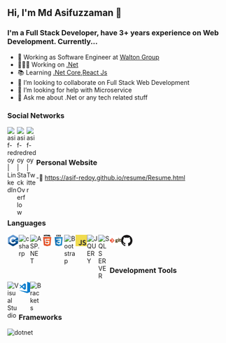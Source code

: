 ## Hi, I'm Md Asifuzzaman 👋

### I'm a Full Stack Developer, have 3+ years experience on Web Development. Currently...
- 💼 Working as Software Engineer at [Walton Group](https://waltonbd.com/)
- 👨🏻‍💻 Working on [.Net](https://dotnet.microsoft.com/)
- 📚 Learning [.Net Core](https://docs.microsoft.com/en-us/dotnet/core/introduction),[React Js](https://reactjs.org/)
- 👯 I’m looking to collaborate on Full Stack Web Development
- 🤔 I’m looking for help with Microservice
- 💬 Ask me about .Net or any tech related stuff


### Social Networks
[<img align="left" alt="asif-redoy | LinkedIn" width="22px" src="https://cdn.jsdelivr.net/npm/simple-icons@v3/icons/linkedin.svg" />][linkedin]
[<img align="left" alt="asif-redoy | Stack Overflow" width="22px" src="https://cdn.sstatic.net/Sites/stackoverflow/company/Img/logos/so/so-icon.svg?v=f13ebeedfa9e" />][stack oveflow]
[<img align="left" alt="asif-redoy | Twitter" width="22px" src="https://cdn.iconscout.com/icon/free/png-64/twitter-2038532-1718517.png" />][twitter]

<p>&nbsp;</p>
<p>&nbsp;</p>

### Personal Website
-:newspaper: https://asif-redoy.github.io/resume/Resume.html

<p>&nbsp;</p>
<p>&nbsp;</p>

### Languages
<img align="left" alt="CPP" width="26px" src="https://raw.githubusercontent.com/github/explore/80688e429a7d4ef2fca1e82350fe8e3517d3494d/topics/cpp/cpp.png" />
<img align="left" alt="csharp" width="26px" src="https://devicon.dev/devicon.git/icons/csharp/csharp-original.svg" />
<img align="left" alt="ASP.NET" width="26px" src="https://seeklogo.com/images/1/net-logo-681E247422-seeklogo.com.png" />
<img align="left" alt="HTML5" width="26px" src="https://raw.githubusercontent.com/github/explore/80688e429a7d4ef2fca1e82350fe8e3517d3494d/topics/html/html.png" />
<img align="left" alt="CSS3" width="26px" src="https://raw.githubusercontent.com/github/explore/80688e429a7d4ef2fca1e82350fe8e3517d3494d/topics/css/css.png" />
<img align="left" alt="Bootstrap" width="26px" src="https://banner2.cleanpng.com/20180328/utq/kisspng-bootstrap-logo-computer-software-web-application-p-b-5abb6c2a90f851.2203635715222323625938.jpg" />

<img align="left" alt="JavaScript" width="26px" src="https://raw.githubusercontent.com/github/explore/80688e429a7d4ef2fca1e82350fe8e3517d3494d/topics/javascript/javascript.png" />
<img align="left" alt="JQUERY" width="26px" src="https://www.iconfinder.com/data/icons/scripting-and-programming-languages/512/JQuery_logo-512.png" />

<img align="left" alt="SQLS ERVER" width="26px" src="https://banner2.cleanpng.com/20180817/csy/kisspng-microsoft-sql-server-microsoft-corporation-sql-ser-5b7663e3cd2565.5939753015344854758403.jpg" />
<img align="left" alt="Git" width="26px" src="https://raw.githubusercontent.com/github/explore/80688e429a7d4ef2fca1e82350fe8e3517d3494d/topics/git/git.png" />
<img align="left" alt="GitHub" width="26px" src="https://raw.githubusercontent.com/github/explore/78df643247d429f6cc873026c0622819ad797942/topics/github/github.png" />

<p>&nbsp;</p>
<p>&nbsp;</p>

### Development Tools
<img align="left" alt="Visual Studio" width="26px" src="https://seeklogo.com/images/V/visual-studio-logo-14F95CF819-seeklogo.com.png" />
<img align="left" alt="Visual Studio Code" width="26px" src="https://raw.githubusercontent.com/github/explore/80688e429a7d4ef2fca1e82350fe8e3517d3494d/topics/visual-studio-code/visual-studio-code.png" />

<img align="left" alt="Brackets" width="26px" src="https://upload.wikimedia.org/wikipedia/commons/thumb/4/4c/Brackets_Icon.svg/1200px-Brackets_Icon.svg.png" />



<p>&nbsp;</p>
<p>&nbsp;</p>

### Frameworks
<img align="left" alt="dotnet" height="50" src="https://www.vectorlogo.zone/logos/dotnet/dotnet-ar21.svg" />

<p>&nbsp;</p>
<p>&nbsp;</p>

[linkedin]: https://www.linkedin.com/in/asif-devweb/
[stack oveflow]: https://stackoverflow.com/users/6254583/asifuzzaman-redoy
[twitter]: https://twitter.com/asif_rdy

